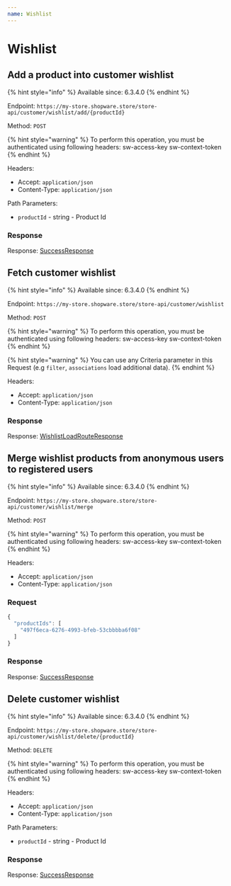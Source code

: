 ```yaml
---
name: Wishlist
---
```


# Wishlist

## Add a product into customer wishlist

{% hint style="info" %}
Available since: 6.3.4.0
{% endhint %}

Endpoint: `https://my-store.shopware.store/store-api/customer/wishlist/add/{productId}`

Method: `POST`

{% hint style="warning" %}
To perform this operation, you must be authenticated using following headers:
sw-access-key
sw-context-token
{% endhint %}

Headers:

- Accept: `application/json`
- Content-Type: `application/json`

Path Parameters:

- `productId` - string - Product Id

### Response

Response: [SuccessResponse](/schema/successresponse.md)

## Fetch customer wishlist

{% hint style="info" %}
Available since: 6.3.4.0
{% endhint %}

Endpoint: `https://my-store.shopware.store/store-api/customer/wishlist`

Method: `POST`

{% hint style="warning" %}
To perform this operation, you must be authenticated using following headers:
sw-access-key
sw-context-token
{% endhint %}

{% hint style="warning" %}
You can use any Criteria parameter in this Request (e.g `filter`, `associations` load additional data).
{% endhint %}

Headers:

- Accept: `application/json`
- Content-Type: `application/json`

### Response

Response: [WishlistLoadRouteResponse](/schema/wishlistloadrouteresponse.md)

## Merge wishlist products from anonymous users to registered users

{% hint style="info" %}
Available since: 6.3.4.0
{% endhint %}

Endpoint: `https://my-store.shopware.store/store-api/customer/wishlist/merge`

Method: `POST`

{% hint style="warning" %}
To perform this operation, you must be authenticated using following headers:
sw-access-key
sw-context-token
{% endhint %}

Headers:

- Accept: `application/json`
- Content-Type: `application/json`

### Request

```javascript
{
  "productIds": [
    "497f6eca-6276-4993-bfeb-53cbbbba6f08"
  ]
}
```

### Response

Response: [SuccessResponse](/schema/successresponse.md)

## Delete customer wishlist

{% hint style="info" %}
Available since: 6.3.4.0
{% endhint %}

Endpoint: `https://my-store.shopware.store/store-api/customer/wishlist/delete/{productId}`

Method: `DELETE`

{% hint style="warning" %}
To perform this operation, you must be authenticated using following headers:
sw-access-key
sw-context-token
{% endhint %}

Headers:

- Accept: `application/json`
- Content-Type: `application/json`

Path Parameters:

- `productId` - string - Product Id

### Response

Response: [SuccessResponse](/schema/successresponse.md)
